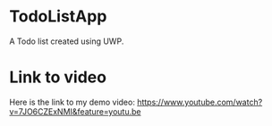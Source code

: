 # TodoListApp
A Todo list created using UWP.

# Link to video

Here is the link to my demo video: https://www.youtube.com/watch?v=7JO6CZExNMI&feature=youtu.be
